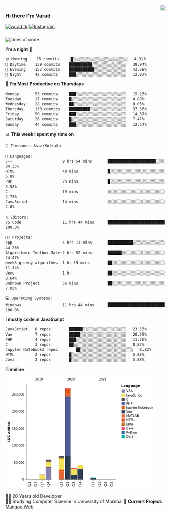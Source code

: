 <img align='right' src="https://github-readme-stats.vercel.app/api?username=varadp2000&show_icons=true">

### Hi there I'm Varad

[![varad.tk](https://img.shields.io/static/v1?label=varad.tk&message=%20&color=yellow&logo=&style=flat-square&logoColor=white)](https://varad.tk/)
[![Instagram](https://img.shields.io/static/v1?label=Instagram&message=%20&color=orange&logo=Instagram&style=flat-square&logoColor=white)](https://www.instagram.com/varad.r.p/)

###
###
###

<!--START_SECTION:waka-->
![Lines of code](https://img.shields.io/badge/From%20Hello%20World%20I've%20written-621.45K%20Lines%20of%20code-blue)

**I'm a night 🦉** 

```text
🌞 Morning    15 commits     █░░░░░░░░░░░░░░░░░░░░░░░░   4.31% 
🌆 Daytime    139 commits    ██████████░░░░░░░░░░░░░░░   39.94% 
🌃 Evening    152 commits    ███████████░░░░░░░░░░░░░░   43.68% 
🌙 Night      42 commits     ███░░░░░░░░░░░░░░░░░░░░░░   12.07%

```
📅 **I'm Most Productive on Thursdays** 

```text
Monday       53 commits     ███░░░░░░░░░░░░░░░░░░░░░░   15.23% 
Tuesday      17 commits     █░░░░░░░░░░░░░░░░░░░░░░░░   4.89% 
Wednesday    28 commits     ██░░░░░░░░░░░░░░░░░░░░░░░   8.05% 
Thursday     130 commits    █████████░░░░░░░░░░░░░░░░   37.36% 
Friday       50 commits     ███░░░░░░░░░░░░░░░░░░░░░░   14.37% 
Saturday     26 commits     █░░░░░░░░░░░░░░░░░░░░░░░░   7.47% 
Sunday       44 commits     ███░░░░░░░░░░░░░░░░░░░░░░   12.64%

```


📊 **This week I spent my time on** 

```text
⌚︎ Timezone: Asia/Kolkata

💬 Languages: 
C++                      9 hrs 54 mins       █████████████████████░░░░   84.35% 
HTML                     40 mins             █░░░░░░░░░░░░░░░░░░░░░░░░   5.8% 
PHP                      25 mins             █░░░░░░░░░░░░░░░░░░░░░░░░   3.58% 
C                        19 mins             ░░░░░░░░░░░░░░░░░░░░░░░░░   2.73% 
JavaScript               14 mins             ░░░░░░░░░░░░░░░░░░░░░░░░░   2.0%

🔥 Editors: 
VS Code                  11 hrs 44 mins      █████████████████████████   100.0%

🐱‍💻 Projects: 
cpp                      5 hrs 11 mins       ███████████░░░░░░░░░░░░░░   44.26% 
Algorithmic Toolbox Mater2 hrs 52 mins       ██████░░░░░░░░░░░░░░░░░░░   24.47% 
week3_greedy_algorithms  1 hr 19 mins        ██░░░░░░░░░░░░░░░░░░░░░░░   11.34% 
demo                     1 hr                ██░░░░░░░░░░░░░░░░░░░░░░░   8.64% 
Unknown Project          56 mins             ██░░░░░░░░░░░░░░░░░░░░░░░   7.95%

💻 Operating Systems: 
Windows                  11 hrs 44 mins      █████████████████████████   100.0%

```

**I mostly code in JavaScript** 

```text
JavaScript   8 repos        ██████░░░░░░░░░░░░░░░░░░░   23.53% 
Vue          7 repos        █████░░░░░░░░░░░░░░░░░░░░   20.59% 
PHP          4 repos        ███░░░░░░░░░░░░░░░░░░░░░░   11.76% 
C            3 repos        ██░░░░░░░░░░░░░░░░░░░░░░░   8.82% 
Jupyter Notebook3 repos        ██░░░░░░░░░░░░░░░░░░░░░░░   8.82% 
HTML         2 repos        █░░░░░░░░░░░░░░░░░░░░░░░░   5.88% 
Java         2 repos        █░░░░░░░░░░░░░░░░░░░░░░░░   5.88%

```


**Timeline**

![Chart not found](https://github.com/varadp2000/varadp2000/blob/master/charts/bar_graph.png) 


<!--END_SECTION:waka-->


👨‍💻 20 Years old Developer  
👨‍🎓 Studying Computer Science in University of Mumbai
🚧 **Current Project:** [Mangoo Web](https://github.com/varadp2000/mongoo-web)
